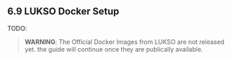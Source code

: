 ## 6.9 LUKSO Docker Setup

TODO:

> **WARNING**: The Official Docker Images from LUKSO are not released yet. the guide will continue once they are publically available.
